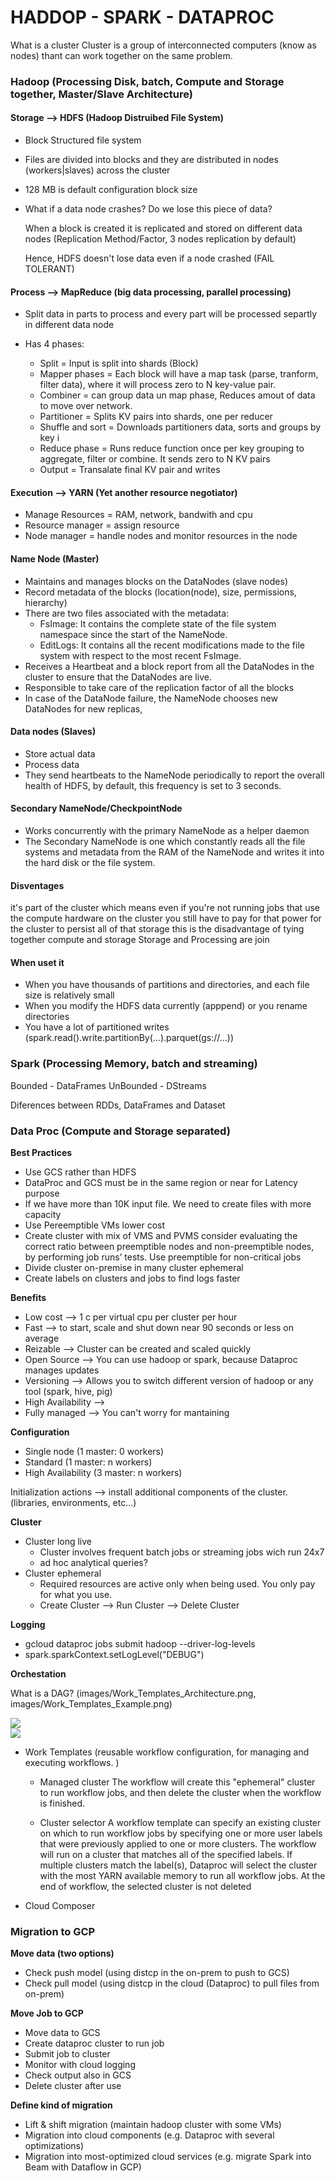 # HADDOP - SPARK - DATAPROC

What is a cluster
	Cluster is a group of interconnected computers (know as nodes) thant can work together on the same problem.






### **Hadoop (Processing Disk, batch, Compute and Storage together, Master/Slave Architecture)**

#### **Storage --> HDFS (Hadoop Distruibed File System)**
- Block Structured file system
- Files are divided into blocks and they are distributed in nodes (workers|slaves) across the cluster
- 128 MB is default configuration block size

- What if a data node crashes? Do we lose this piece of data?				

     When a block is created it is replicated and stored on different data nodes (Replication Method/Factor, 3 nodes replication by default)
   
     Hence, HDFS doesn't lose data even if a node crashed (FAIL TOLERANT)	
		  


#### **Process --> MapReduce (big data processing, parallel processing)**
- Split data in parts to process and every part will be processed separtly  in different data node
- Has 4 phases:

	* Split				= Input is split into shards (Block)
	* Mapper phases		= Each block will have a map task (parse, tranform, filter data), where it will process 
						zero to N key-value pair.
	* Combiner          = can group data un map phase, Reduces amout of data to move over network.
	* Partitioner      = Splits KV pairs into shards, one per reducer
	* Shuffle and sort  = Downloads partitioners data, sorts and groups by key i
	* Reduce phase 		= Runs reduce function once per key grouping to aggregate, filter or combine. It sends zero to N KV pairs
	* Output			= Transalate final KV pair and writes



#### **Execution --> YARN (Yet another resource negotiator)**

- Manage Resources = RAM, network, bandwith and cpu
- Resource manager = assign resource
- Node manager     = handle nodes and monitor resources in the node


#### **Name Node (Master)**
- Maintains and manages blocks on the DataNodes (slave nodes)
- Record metadata of the blocks (location(node), size, permissions, hierarchy)
- There are two files associated with the metadata:
	* FsImage: It contains the complete state of the file system namespace since the start of the NameNode.
	* EditLogs: It contains all the recent modifications made to the file system with respect to the most recent FsImage.
- Receives a Heartbeat and a block report from all the DataNodes in the cluster to ensure that the DataNodes are live.
- Responsible to take care of the replication factor of all the blocks
- In case of the DataNode failure, the NameNode chooses new DataNodes for new replicas,


#### **Data nodes (Slaves)**
- Store actual data
- Process data
- They send heartbeats to the NameNode periodically to report the overall health of HDFS, by default, this frequency is set to 3 seconds.


#### **Secondary NameNode/CheckpointNode**
- Works concurrently with the primary NameNode as a helper daemon
- The Secondary NameNode is one which constantly reads all the file systems and metadata from the RAM of the NameNode and writes it into the hard disk or the file system.

#### **Disventages**

it's part of the cluster which means even if you're not running jobs that use the compute hardware on the cluster you still have to pay for that power for the cluster to persist all of that storage this is the disadvantage of tying together compute and storage
Storage and Processing are join


#### **When uset it**

- When you have thousands of partitions and directories, and each file size is relatively small
- When you modify the HDFS data currently (apppend) or you rename directories
- You have a lot of partitioned writes (spark.read().write.partitionBy(...).parquet(gs://...))



### **Spark (Processing Memory, batch and streaming)**
Bounded - DataFrames
UnBounded - DStreams

Diferences between RDDs, DataFrames and Dataset


### **Data Proc (Compute and Storage separated)**



**Best Practices**


- Use GCS rather than HDFS
- DataProc and GCS must be in the same region or near for Latency purpose
- If we have more than 10K input file. We need to create files with more capacity
- Use Pereemptible VMs lower cost
- Create cluster with mix of VMS and PVMS consider evaluating the correct ratio between preemptible nodes and non-preemptible nodes, by performing job runs’ tests. Use preemptible for non-critical jobs
- Divide cluster on-premise in many cluster ephemeral
- Create labels on clusters and jobs to find logs faster

**Benefits**


- Low cost  --> 1 c per virtual cpu per cluster per hour
- Fast 		--> to start, scale and shut down near 90 seconds or less on average  
- Reizable  --> Cluster can be created and scaled quickly
- Open Source --> You can use hadoop or spark, because Dataproc manages updates
- Versioning --> Allows you to switch different version of hadoop or any tool (spark, hive, pig)
- High Availability -->
- Fully managed --> You can't worry for mantaining 


**Configuration**


- Single node (1 master: 0 workers)
- Standard  (1 master: n workers)
- High Availability (3 master: n workers)	

Initialization actions --> install additional components of the cluster. (libraries, environments, etc...)

**Cluster**


- Cluster long live
	* Cluster involves frequent batch jobs or streaming jobs wich run 24x7
	* ad hoc analytical queries?
- Cluster ephemeral
	* Required resources are active only when being used. You only pay for what you use. 
	* Create Cluster --> Run Cluster -->  Delete Cluster

**Logging**


- gcloud dataproc jobs submit hadoop --driver-log-levels 
- spark.sparkContext.setLogLevel("DEBUG")


**Orchestation**


What is a DAG? (images/Work_Templates_Architecture.png, images/Work_Templates_Example.png)
<!-- 
<p align="left">
  <img width="340" src="https://github.com/BenRamo06/PySpark/blob/master/images/Work_Templates_Architecture.png")>
</p>

<p align="right">
  <img width="340" src="https://github.com/BenRamo06/PySpark/blob/master/images/Work_Templates_Example.png")>
</p> -->

<div id="mainDiv"> 
    <div id="divOne" class="boxes"> 
	<img src="https://github.com/BenRamo06/PySpark/blob/master/images/Work_Templates_Architecture.png"> 
    </div> 
    <div id="divTwo" class="boxes"> 
	<img src="https://github.com/BenRamo06/PySpark/blob/master/images/Work_Templates_Example.png"> 
    </div> 
</div> 

- Work Templates (reusable workflow configuration, for managing and executing workflows. ) 

	* Managed cluster
		The workflow will create this "ephemeral" cluster to run workflow jobs, and then delete the cluster when the workflow is finished.

	* Cluster selector
		A workflow template can specify an existing cluster on which to run workflow jobs by specifying one or more user labels that were previously applied to one or more clusters. 
		The workflow will run on a cluster that matches all of the specified labels. If multiple clusters match the label(s), 
		Dataproc will select the cluster with the most YARN available memory to run all workflow jobs. 
		At the end of workflow, the selected cluster is not deleted

- Cloud Composer

	 












### **Migration to GCP**

**Move data (two options)**
- Check push model (using distcp in the on-prem to push to GCS)
- Check pull model (using distcp in the cloud (Dataproc) to pull files from on-prem)


**Move Job to GCP**
- Move data to GCS
- Create dataproc cluster to run job
- Submit job to cluster
- Monitor with cloud logging 
- Check output also in GCS
- Delete cluster after use


**Define kind of migration**

- Lift & shift migration (maintain hadoop cluster with some VMs)
- Migration into cloud components (e.g. Dataproc with several optimizations)
- Migration into most-optimized cloud services (e.g. migrate Spark into Beam with Dataflow in GCP)


<!-- 
Change hdsf:// by gsc://

File System
	it is organized jerarquie like a tree
	no immutable
Object System
	it doesn't have a jerarquie
	Immutable
	Versioning


serverless
metastore?
preemtable / on demand.
spark shell   spark submit
spark 
productos
apache hudi  vs  delta lake
ranger (similar IAM) 
-->
